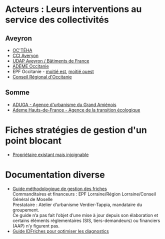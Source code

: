 # Acteurs : Leurs interventions au service des collectivités

## Aveyron

- [OC'TÉHA](./octeha)
- [CCI Averyon](./cci-aveyron)
- [UDAP Aveyron / Bâtiments de France](./udap-aveyron)
- [ADEME Occitanie](./ademe-occitanie)
- EPF Occitanie - [moitié est](./epf-occitanie-est), [moitié ouest](./epf-occitanie-ouest)
- [Conseil Régional d'Occitanie](./region-occitanie)

## Somme
- [ADUGA - Agence d'urbanisme du Grand Amiénois](https://docs.google.com/document/d/18UyKszS8ulE66cQalkFlDWIjgbSJeIYaGioGCUDfmv8/edit?usp=sharing)
- [Ademe Hauts-de-France - Agence de la transition écologique](https://docs.google.com/document/d/1JRYaE0atdOFSXR_pGUR61dmrMU_9nCi0yv88gGbs_2Q/edit?usp=sharing)
  
  
# Fiches stratégies de gestion d'un point blocant
- [Propriétaire existant mais injoignable](https://docs.google.com/document/d/1w-D6r3J5VKnV_UeeMsxrHxjuC4FbwNBzFXc7euhTrTc/edit?usp=sharing)
  
  
# Documentation diverse
- [Guide méthodologique de gestion des friches](https://cerema.box.com/s/15boe9b2aixmduot8nwig0f4ur0v5unl)  
Commanditaires et financeurs : EPF Lorraine/Région Lorraine/Conseil Général de Moselle  
Prestataire : Atelier d’urbanisme Verdier-Tappia, mandataire du groupement.  
Ce guide n’a pas fait l’objet d’une mise à jour depuis son élaboration et certains éléments réglementaires (SIS, tiers-demandeurs) ou financiers (AAP) n’y figurent pas.  
- [Guide IDFriches pour optimiser les diagnostics](https://www.idfriches-auvergnerhonealpes.fr/actualite/guide-diagnostic-sites-et-sols-pollues)
